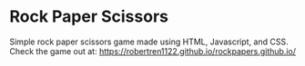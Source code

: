 # Rock Paper Scissors
Simple rock paper scissors game made using HTML, Javascript, and CSS.
Check the game out at: https://robertren1122.github.io/rockpapers.github.io/
